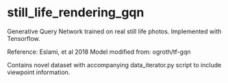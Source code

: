 # still_life_rendering_gqn
Generative Query Network trained on real still life photos.
Implemented with Tensorflow.

Reference: Eslami, et al 2018
Model modified from: ogroth/tf-gqn

Contains novel dataset with accompanying data_iterator.py script to include viewpoint information.
